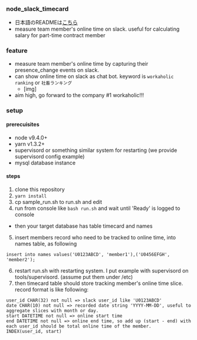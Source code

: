 ### node_slack_timecard
- 日本語のREADMEは[こちら](link)
- measure team member's online time on slack. useful for calculating salary for part-time contract member

### feature
- measure team member's online time by capturing their presence_change events on slack.
- can show online time on slack as chat bot. keyword is `workaholic ranking` or `社畜ランキング`
  - [img]
- aim high, go forward to the company #1 workaholic!!!

### setup
#### prerecuisites
- node v9.4.0+ 
- yarn v1.3.2+
- supervisord or something similar system for restarting (we provide supervisord config example)
- mysql database instance

#### steps
1. clone this repository
2. ```yarn install```
3. cp sample_run.sh to run.sh and edit 
4. run from console like ```bash run.sh``` and wait until 'Ready' is logged to console
  - then your target database has table timecard and names
5. insert members record who need to be tracked to online time, into names table, as following
  ```
  insert into names values('U0123ABCD', 'member1'),('U0456EFGH', 'member2');
  ```
6. restart run.sh with restarting system. I put example with supervisord on tools/supervisord. (assume put them under /etc)
7. then timecard table should store tracking member's online time slice. record format is like following: 
  ```
  user_id CHAR(32) not null => slack user_id like 'U0123ABCD'
  date CHAR(10) not null => recorded date string 'YYYY-MM-DD', useful to aggregate slices with month or day.
  start DATETIME not null => online start time
  end DATETIME not null => online end time, so add up (start - end) with each user_id should be total online time of the member.
  INDEX(user_id, start) 
  ```